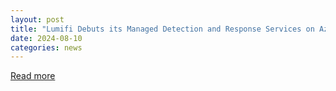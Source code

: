 ```yaml
---
layout: post
title: "Lumifi Debuts its Managed Detection and Response Services on Azure Marketplace"
date: 2024-08-10
categories: news
---
```


[Read more](https://www.dbta.com/Editorial/News-Flashes/Lumifi-Debuts-its-Managed-Detection-and-Response-Services-on-Azure-Marketplace-165259.aspx)
